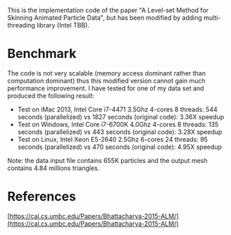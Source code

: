This is the implementation code of the paper "A Level-set Method for Skinning Animated Particle Data", but has been modified by adding multi-threading library (Intel TBB).

# Benchmark

The code is not very scalable (memory access dominant rather than computation dominant) thus this modified version cannot gain much performance improvement. I have tested for one of my data set and produced the following result:

* Test on iMac 2013, Intel Core i7-4471 3.5Ghz 4-cores 8 threads: 544 seconds (parallelized) vs 1827 seconds (original code): 3.36X speedup
* Test on Windows, Intel Core i7-6700K 4.0Ghz 4-cores 8 threads: 135 seconds (parallelized) vs 443 seconds (original code): 3.28X speedup
* Test on Linux, Intel Xeon E5-2640 2.5Ghz 6-cores 24 threads: 95 seconds (parallelized) vs 470 seconds (original code): 4.95X speedup

Note: the data input file contains 655K particles and the output mesh contains 4.84 millions triangles.

# References
[https://cal.cs.umbc.edu/Papers/Bhattacharya-2015-ALM/](https://cal.cs.umbc.edu/Papers/Bhattacharya-2015-ALM/)